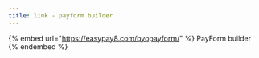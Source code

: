 ```yaml
---
title: link - payform builder
---
```


{% embed url="https://easypay8.com/byopayform/" %}
PayForm builder
{% endembed %}
